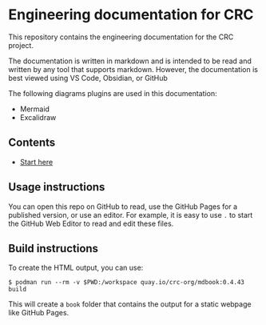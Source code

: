 Engineering documentation for CRC
=================================

This repository contains the engineering documentation for the CRC project.

The documentation is written in markdown and is intended to be read and written
by any tool that supports markdown. However, the documentation is best viewed
using VS Code, Obsidian, or GitHub

The following diagrams plugins are used in this documentation:
 - Mermaid
 - Excalidraw


## Contents

  - [Start here](./content/SUMMARY.md)


## Usage instructions
You can open this repo on GitHub to read, use the GitHub Pages for a published version, or use an editor.
For example, it is easy to use `.` to start the GitHub Web Editor to read and edit these files.


## Build instructions
To create the HTML output, you can use:

```
$ podman run --rm -v $PWD:/workspace quay.io/crc-org/mdbook:0.4.43 build
```

This will create a `book` folder that contains the output for a static webpage like GitHub Pages.
